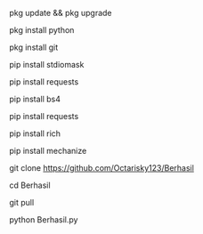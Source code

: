 pkg update && pkg upgrade

pkg install python

pkg install git

pip install stdiomask

pip install requests

pip install bs4

pip install requests

pip install rich

pip install mechanize

git clone https://github.com/Octarisky123/Berhasil

cd Berhasil

git pull

python Berhasil.py
